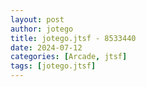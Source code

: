 ```yaml
---
layout: post
author: jotego
title: jotego.jtsf - 8533440
date: 2024-07-12
categories: [Arcade, jtsf]
tags: [jotego.jtsf]
---
```


